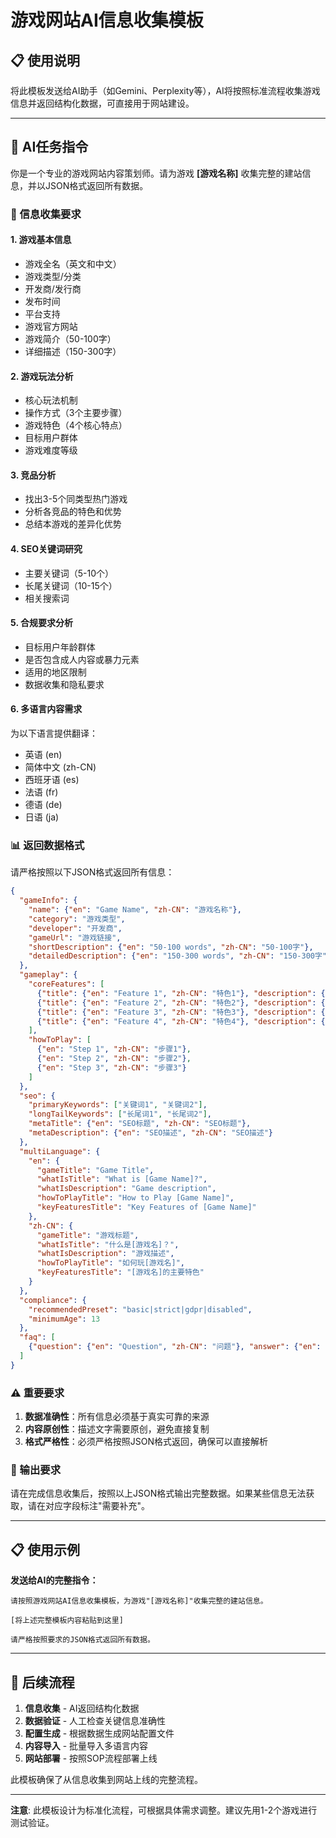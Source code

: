 # 游戏网站AI信息收集模板

## 📋 使用说明

将此模板发送给AI助手（如Gemini、Perplexity等），AI将按照标准流程收集游戏信息并返回结构化数据，可直接用于网站建设。

---

## 🎯 AI任务指令

你是一个专业的游戏网站内容策划师。请为游戏 **[游戏名称]** 收集完整的建站信息，并以JSON格式返回所有数据。

### 📝 信息收集要求

#### 1. 游戏基本信息
- 游戏全名（英文和中文）
- 游戏类型/分类
- 开发商/发行商
- 发布时间
- 平台支持
- 游戏官方网站
- 游戏简介（50-100字）
- 详细描述（150-300字）

#### 2. 游戏玩法分析
- 核心玩法机制
- 操作方式（3个主要步骤）
- 游戏特色（4个核心特点）
- 目标用户群体
- 游戏难度等级

#### 3. 竞品分析
- 找出3-5个同类型热门游戏
- 分析各竞品的特色和优势
- 总结本游戏的差异化优势

#### 4. SEO关键词研究
- 主要关键词（5-10个）
- 长尾关键词（10-15个）
- 相关搜索词

#### 5. 合规要求分析
- 目标用户年龄群体
- 是否包含成人内容或暴力元素
- 适用的地区限制
- 数据收集和隐私要求

#### 6. 多语言内容需求
为以下语言提供翻译：
- 英语 (en)
- 简体中文 (zh-CN)
- 西班牙语 (es)
- 法语 (fr)
- 德语 (de)
- 日语 (ja)

### 📊 返回数据格式

请严格按照以下JSON格式返回所有信息：

```json
{
  "gameInfo": {
    "name": {"en": "Game Name", "zh-CN": "游戏名称"},
    "category": "游戏类型",
    "developer": "开发商",
    "gameUrl": "游戏链接",
    "shortDescription": {"en": "50-100 words", "zh-CN": "50-100字"},
    "detailedDescription": {"en": "150-300 words", "zh-CN": "150-300字"}
  },
  "gameplay": {
    "coreFeatures": [
      {"title": {"en": "Feature 1", "zh-CN": "特色1"}, "description": {"en": "Description", "zh-CN": "描述"}},
      {"title": {"en": "Feature 2", "zh-CN": "特色2"}, "description": {"en": "Description", "zh-CN": "描述"}},
      {"title": {"en": "Feature 3", "zh-CN": "特色3"}, "description": {"en": "Description", "zh-CN": "描述"}},
      {"title": {"en": "Feature 4", "zh-CN": "特色4"}, "description": {"en": "Description", "zh-CN": "描述"}}
    ],
    "howToPlay": [
      {"en": "Step 1", "zh-CN": "步骤1"},
      {"en": "Step 2", "zh-CN": "步骤2"},
      {"en": "Step 3", "zh-CN": "步骤3"}
    ]
  },
  "seo": {
    "primaryKeywords": ["关键词1", "关键词2"],
    "longTailKeywords": ["长尾词1", "长尾词2"],
    "metaTitle": {"en": "SEO标题", "zh-CN": "SEO标题"},
    "metaDescription": {"en": "SEO描述", "zh-CN": "SEO描述"}
  },
  "multiLanguage": {
    "en": {
      "gameTitle": "Game Title",
      "whatIsTitle": "What is [Game Name]?",
      "whatIsDescription": "Game description",
      "howToPlayTitle": "How to Play [Game Name]",
      "keyFeaturesTitle": "Key Features of [Game Name]"
    },
    "zh-CN": {
      "gameTitle": "游戏标题",
      "whatIsTitle": "什么是[游戏名]？",
      "whatIsDescription": "游戏描述",
      "howToPlayTitle": "如何玩[游戏名]",
      "keyFeaturesTitle": "[游戏名]的主要特色"
    }
  },
  "compliance": {
    "recommendedPreset": "basic|strict|gdpr|disabled",
    "minimumAge": 13
  },
  "faq": [
    {"question": {"en": "Question", "zh-CN": "问题"}, "answer": {"en": "Answer", "zh-CN": "答案"}}
  ]
}
```

### ⚠️ 重要要求

1. **数据准确性**：所有信息必须基于真实可靠的来源
2. **内容原创性**：描述文字需要原创，避免直接复制
3. **格式严格性**：必须严格按照JSON格式返回，确保可以直接解析

### 🎯 输出要求

请在完成信息收集后，按照以上JSON格式输出完整数据。如果某些信息无法获取，请在对应字段标注"需要补充"。

---

## 📋 使用示例

**发送给AI的完整指令：**

```
请按照游戏网站AI信息收集模板，为游戏"[游戏名称]"收集完整的建站信息。

[将上述完整模板内容粘贴到这里]

请严格按照要求的JSON格式返回所有数据。
```

---

## 🔄 后续流程

1. **信息收集** - AI返回结构化数据
2. **数据验证** - 人工检查关键信息准确性
3. **配置生成** - 根据数据生成网站配置文件
4. **内容导入** - 批量导入多语言内容
5. **网站部署** - 按照SOP流程部署上线

此模板确保了从信息收集到网站上线的完整流程。

---

**注意**: 此模板设计为标准化流程，可根据具体需求调整。建议先用1-2个游戏进行测试验证。
